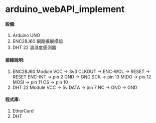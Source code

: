 # arduino_webAPI_implement

#### 設備:
1. Arduino UNO
2. ENC28J60 網路擴展模組
3. DHT 22 溫濕度感測器

#### 接線說明:
1. ENC28J60 Module
	VCC		-> 3v3
	CLKOUT	->
	ENC-WOL	->
	RESET	-> RESET
	ENC-INT	-> pin 2
	GND		-> GND
	SCK		-> pin 13
	MIDO	-> pin 12
	MOSI	-> pin 11
	CS		-> pin 10
2. DHT 22 Module
	VCC		-> 5v
	DATA	-> pin 7
	NC		->
	GND		-> GND

#### 程式庫:
1. EtherCard
2. DHT
